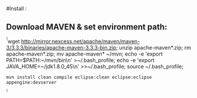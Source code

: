 #Install :


## Download MAVEN & set environment path:
́́́
	wget http://mirror.nexcess.net/apache/maven/maven-3/3.3.3/binaries/apache-maven-3.3.3-bin.zip;
	unzip apache-maven*.zip;
	rm apache-maven*.zip;
	mv apache-maven* ~/mvn;
	echo -e 'export PATH=$PATH:~/mvn/bin\n' >~/.bash_profile;
	echo -e 'export JAVA_HOME=~/jdk1.8.0_45\n' >>~/.bash_profile;
	source ~/.bash_profile;

	mvn install clean compile eclipse:clean eclipse:eclipse appengine:devserver
́́́